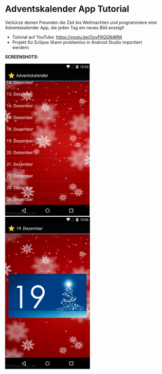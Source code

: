 # Adventskalender App Tutorial
Verkürze deinen Freunden die Zeit bis Weihnachten und programmiere eine Adventskalender App, die jeden Tag ein neues Bild anzeigt!

- Tutorial auf YouTube: https://youtu.be/OxvFKQGN4RM
- Projekt für Eclipse (Kann problemlos in Android Studio importiert werden)

<b>SCREENSHOTS:</b>

<img src="https://github.com/derAndroidPro/AdventskalenderAppTutorial/blob/master/screenshot1.PNG" height="500px"/>
<img src="https://github.com/derAndroidPro/AdventskalenderAppTutorial/blob/master/screenshot2.PNG" height="500px"/>
